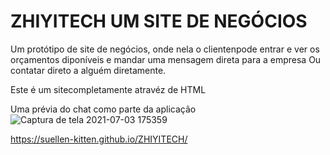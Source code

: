 # ZHIYITECH UM SITE DE NEGÓCIOS

Um protótipo de site de negócios, onde nela o clientenpode entrar e ver os orçamentos diponíveis e mandar uma mensagem direta para a empresa
Ou contatar direto a alguém diretamente.

Este é um sitecompletamente atravéz de HTML

Uma prévia do chat como parte da aplicação
![Captura de tela 2021-07-03 175359](https://user-images.githubusercontent.com/62394959/124366663-b5640b80-dc27-11eb-8b73-f4ac83279a17.png)


https://suellen-kitten.github.io/ZHIYITECH/
